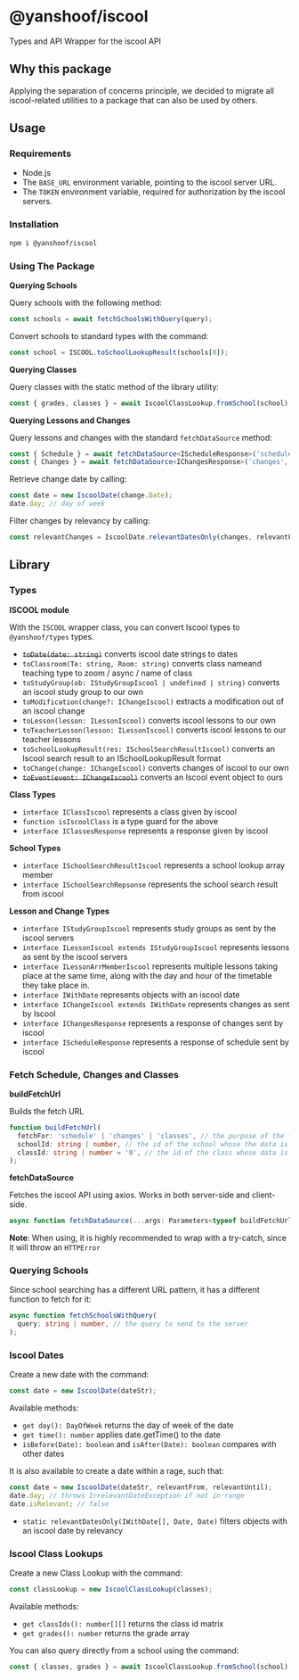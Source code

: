 # @yanshoof/iscool

Types and API Wrapper for the iscool API

## Why this package

Applying the separation of concerns principle, we decided to migrate all iscool-related utilities to a package that can also be used by others.

## Usage

### Requirements

- Node.js
- The `BASE_URL` environment variable, pointing to the iscool server URL.
- The `TOKEN` environment variable, required for authorization by the iscool servers.

### Installation

```bash
npm i @yanshoof/iscool
```

### Using The Package

**Querying Schools**

Query schools with the following method:

```ts
const schools = await fetchSchoolsWithQuery(query);
```

Convert schools to standard types with the command:

```ts
const school = ISCOOL.toSchoolLookupResult(schools[0]);
```

**Querying Classes**

Query classes with the static method of the library utility:

```ts
const { grades, classes } = await IscoolClassLookup.fromSchool(school);
```

**Querying Lessons and Changes**

Query lessons and changes with the standard `fetchDataSource` method:

```ts
const { Schedule } = await fetchDataSource<IScheduleResponse>('schedule', school, classId);
const { Changes } = await fetchDataSource<IChangesResponse>('changes', school, classId);
```

Retrieve change date by calling:

```ts
const date = new IscoolDate(change.Date);
date.day; // day of week
```

Filter changes by relevancy by calling:

```ts
const relevantChanges = IscoolDate.relevantDatesOnly(changes, relevantFrom, relevantUntil);
```

## Library

### Types

**ISCOOL module**

With the `ISCOOL` wrapper class, you can convert Iscool types to `@yanshoof/types` types.

- ~~`toDate(date: string)`~~ converts iscool date strings to dates
- `toClassroom(Te: string, Room: string)` converts class nameand teaching type to zoom / async / name of class
- `toStudyGroup(ob: IStudyGroupIscool | undefined | string)` converts an iscool study group to our own
- `toModification(change?: IChangeIscool)` extracts a modification out of an iscool change
- `toLesson(lesson: ILessonIscool)` converts iscool lessons to our own
- `toTeacherLesson(lesson: ILessonIscool)` converts iscool lessons to our teacher lessons
- `toSchoolLookupResult(res: ISchoolSearchResultIscool)` converts an Iscool search result to an ISchoolLookupResult format
- `toChange(change: IChangeIscool)` converts changes of iscool to our own
- ~~`toEvent(event: IChangeIscool)`~~ converts an Iscool event object to ours

**Class Types**

- `interface IClassIscool` represents a class given by iscool
- `function isIscoolClass` is a type guard for the above
- `interface IClassesResponse` represents a response given by iscool

**School Types**

- `interface ISchoolSearchResultIscool` represents a school lookup array member
- `interface ISchoolSearchRepsonse` represents the school search result from iscool

**Lesson and Change Types**

- `interface IStudyGroupIscool` represents study groups as sent by the iscool servers
- `interface ILessonIscool extends IStudyGroupIscool` represents lessons as sent by the iscool servers
- `interface ILessonArrMemberIscool` represents multiple lessons taking place at the same time, along with the day and hour of the timetable they take place in.
- `interface IWithDate` represents objects with an iscool date
- `interface IChangeIscool extends IWithDate` represents changes as sent by Iscool
- `interface IChangesResponse` represents a response of changes sent by iscool
- `interface IScheduleResponse` represents a response of schedule sent by iscool

### Fetch Schedule, Changes and Classes

**buildFetchUrl**

Builds the fetch URL

```ts
function buildFetchUrl(
  fetchFor: 'schedule' | 'changes' | 'classes', // the purpose of the fetchs
  schoolId: string | number, // the id of the school whose the data is requested for
  classId: string | number = '0', // the id of the class whose data is requested for, defaults to 0
);
```

**fetchDataSource**

Fetches the iscool API using axios. Works in both server-side and client-side.

```ts
async function fetchDataSource(...args: Parameters<typeof buildFetchUrl>);
```

**Note**: When using, it is highly recommended to wrap with a try-catch, since it will throw an `HTTPError`

### Querying Schools

Since school searching has a different URL pattern, it has a different function to fetch for it:

```ts
async function fetchSchoolsWithQuery(
  query: string | number, // the query to send to the server
);
```

### Iscool Dates

Create a new date with the command:

```ts
const date = new IscoolDate(dateStr);
```

Available methods:

- `get day(): DayOfWeek` returns the day of week of the date
- `get time(): number` applies date.getTime() to the date
- `isBefore(Date): boolean` and `isAfter(Date): boolean` compares with other dates

It is also available to create a date within a rage, such that:

```ts
const date = new IscoolDate(dateStr, relevantFrom, relevantUntil);
date.day; // throws IrrelevantDateException if not in range
date.isRelevant; // false
```

- `static relevantDatesOnly(IWithDate[], Date, Date)` filters objects with an iscool date by relevancy

### Iscool Class Lookups

Create a new Class Lookup with the command:

```ts
const classLookup = new IscoolClassLookup(classes);
```

Available methods:

- `get classIds(): number[][]` returns the class id matrix
- `get grades(): number` returns the grade array

You can also query directly from a school using the command:

```ts
const { classes, grades } = await IscoolClassLookup.fromSchool(school);
```
